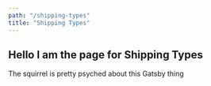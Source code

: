 ```yaml
---
path: "/shipping-types"
title: "Shipping Types"
---
```

## Hello I am the page for Shipping Types

The squirrel is pretty psyched about this Gatsby thing